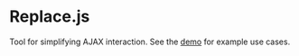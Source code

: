 # Replace.js

Tool for simplifying AJAX interaction. See the [demo] for example use cases.

[demo]: http://causes.github.io/replacejs/demo/
